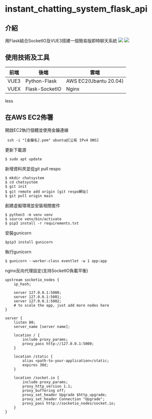 ﻿# instant_chatting_system_flask_api
## 介紹
用Flask結合SocketIO及VUE3搭建一個簡易版即時聊天系統
![](https://i.imgur.com/IV5JJYh.png)
![](https://i.imgur.com/TGCNHhn.png)


## 使用技術及工具


|    前端   | 後端       | 雲端 |
| -------- | --------| -------- |
| VUE3     |Python-Flask|AWS EC2(Ubantu 20.04)
  VUEX     |Flask-SocketIO|Nginx|
  less



## 在AWS EC2佈署
開啟EC2執行個體並使用金鑰連線
```
 ssh -i "[金鑰名].pem" ubuntu@[公有 IPv4 DNS]
```
更新下載源
```
$ sudo apt update
```
新增資料夾並從git pull respo
```
$ mkdir chatsystem
$ cd chatsystem
$ git init
$ git remote add origin [git respo網址]
$ git pull origin main
```
創建虛擬環境並安裝相關套件
```
$ python3 -m venv venv
$ source venv/bin/activate
$ pip3 install -r requirements.txt
```
安裝gunicorn
```
$pip3 install gunicorn
```
執行gunicorn
```
$ gunicorn --worker-class eventlet -w 1 app:app
```
nginx反向代理設定(支持SocketIO負載平衡)
```
upstream socketio_nodes {
    ip_hash;

    server 127.0.0.1:5000;
    server 127.0.0.1:5001;
    server 127.0.0.1:5002;
    # to scale the app, just add more nodes here
}

server {
    listen 80;
    server_name [server name];

    location / {
        include proxy_params;
        proxy_pass http://127.0.0.1:5000;
    }

    location /static {
        alias <path-to-your-application>/static;
        expires 30d;
    }

    location /socket.io {
        include proxy_params;
        proxy_http_version 1.1;
        proxy_buffering off;
        proxy_set_header Upgrade $http_upgrade;
        proxy_set_header Connection "Upgrade";
        proxy_pass http://socketio_nodes/socket.io;
    }
}
```
